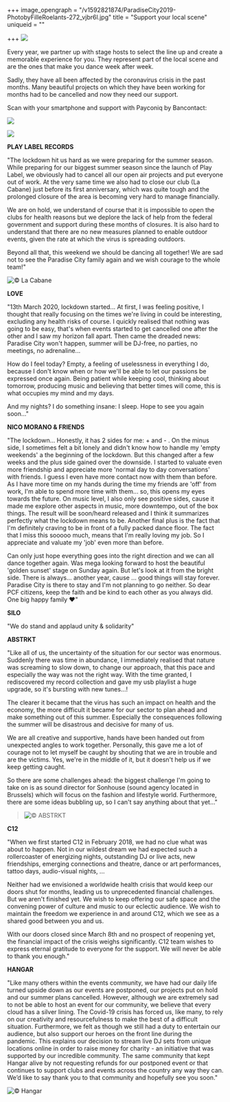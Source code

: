 +++
image_opengraph = "/v1592821874/ParadiseCity2019-PhotobyFilleRoelants-272_vjbr6l.jpg"
title = "Support your local scene"
uniqueid = ""

+++
![](https://res.cloudinary.com/dxswtxauo/image/upload/w_1000/f_auto/v1592821874/ParadiseCity2019-PhotobyFilleRoelants-272_vjbr6l.jpg)

Every year, we partner up with stage hosts to select the line up and create a memorable experience for you. They represent part of the local scene and are the ones that make you dance week after week.

Sadly, they have all been affected by the coronavirus crisis in the past months. Many beautiful projects on which they have been working for months had to be cancelled and now they need our support.

Scan with your smartphone and support with Payconiq by Bancontact:

![](https://res.cloudinary.com/dxswtxauo/image/upload/w_1000/f_auto/v1593081314/qr-code-2-FINAL-website_kqxq59.png)

![](https://res.cloudinary.com/dxswtxauo/image/upload/w_1000/f_auto/v1593082169/supportyourlocalscene-website_h2jwic.png)

**PLAY LABEL RECORDS**

"The lockdown hit us hard as we were preparing for the summer season. While preparing for our biggest summer season since the launch of Play Label, we obviously had to cancel all our open air projects and put everyone out of work. At the very same time we also had to close our club (La Cabane) just before its first anniversary, which was quite tough and the prolonged closure of the area is becoming very hard to manage financially.

We are on hold, we understand of course that it is impossible to open the clubs for health reasons but we deplore the lack of help from the federal government and support during these months of closures. It is also hard to understand that there are no new measures planned to enable outdoor events, given the rate at which the virus is spreading outdoors.

Beyond all that, this weekend we should be dancing all together! We are sad not to see the Paradise City family again and we wish courage to the whole team!"

![](https://res.cloudinary.com/dxswtxauo/image/upload/w_1000/f_auto/v1593443471/105407229_268198727836978_5416773379609777482_n_hoblo1.jpg "© La Cabane")

**LOVE**

"13th March 2020, lockdown started... At first, I was feeling positive, I thought that really focusing on the times we're living in could be interesting, excluding any health risks of course. I quickly realised that nothing was going to be easy, that's when events started to get cancelled one after the other and I saw my horizon fall apart. Then came the dreaded news: Paradise City won't happen, summer will be DJ-free, no parties, no meetings, no adrenaline...

How do I feel today? Empty, a feeling of uselessness in everything I do, because I don't know when or how we'll be able to let our passions be expressed once again. Being patient while keeping cool, thinking about tomorrow, producing music and believing that better times will come, this is what occupies my mind and my days.

And my nights? I do something insane: I sleep. Hope to see you again soon..."

**NICO MORANO & FRIENDS**

"The lockdown... Honestly, it has 2 sides for me: + and - . On the minus side, I sometimes felt a bit lonely and didn't know how to handle my 'empty weekends' a the beginning of the lockdown. But this changed after a few weeks and the plus side gained over the downside. I started to valuate even more friendship and appreciate more 'normal day to day conversations' with friends. I guess I even have more contact now with them than before. As I have more time on my hands during the time my friends are 'off' from work, I'm able to spend more time with them... so, this opens my eyes towards the future. On music level, I also only see positive sides, cause it made me explore other aspects in music, more downtempo, out of the box things. The result will be soon/heard released and I think it summarizes perfectly what the lockdown means to be. Another final plus is the fact that I'm definitely craving to be in front of a fully packed dance floor. The fact that I miss this sooooo much, means that I'm really loving my job. So I appreciate and valuate my 'job' even more than before.

Can only just hope everything goes into the right direction and we can all dance together again. Was mega looking forward to host the beautiful 'golden sunset' stage on Sunday again. But let's look at it from the bright side. There is always... another year, cause ... good things will stay forever. Paradise City is there to stay and I'm not planning to go neither. So dear PCF citizens, keep the faith and be kind to each other as you always did. One big happy family ❤️"

**SILO**

"We do stand and applaud unity & solidarity"

**ABSTRKT**

"Like all of us, the uncertainty of the situation for our sector was enormous. Suddenly there was time in abundance, I immediately realised that nature was screaming to slow down, to change our approach, that this pace and especially the way was not the right way.  With the time granted, I rediscovered my record collection and gave my usb playlist a huge upgrade, so it's bursting with new tunes...!

The clearer it became that the virus has such an impact on health and the economy, the more difficult it became for our sector to plan ahead and make something out of this summer. Especially the consequences following the summer will be disastrous and decisive for many of us.

We are all creative and supportive, hands have been handed out from unexpected angles to work together. Personally, this gave me a lot of courage not to let myself be caught by shouting that we are in trouble and are the victims. Yes, we're in the middle of it, but it doesn't help us if we keep getting caught.

So there are some challenges ahead: the biggest challenge I'm going to take on is as sound director for Sonhouse (sound agency located in Brussels) which will focus on the fashion and lifestyle world.  Furthermore, there are some ideas bubbling up, so I can't say anything about that yet..."

> ![](https://res.cloudinary.com/dxswtxauo/image/upload/w_1000/f_auto/v1593443465/104626277_1338270899839279_6644396475340731462_n_y2csug.jpg "© ABSTRKT")

**C12**

"When we first started C12 in February 2018, we had no clue what was about to happen. Not in our wildest dream we had expected such a rollercoaster of energizing nights, outstanding DJ or live acts, new friendships, emerging connections and theatre, dance or art performances, tattoo days, audio-visual nights, ...

Neither had we envisioned a worldwide health crisis that would keep our doors shut for months, leading us to unprecedented financial challenges. But we aren't finished yet. We wish to keep offering our safe space and the convening power of culture and music to our eclectic audience. We wish to maintain the freedom we experience in and around C12, which we see as a shared good between you and us.

With our doors closed since March 8th and no prospect of reopening yet, the financial impact of the crisis weighs significantly. C12 team wishes to express eternal gratitude to everyone for the support. We will never be able to thank you enough."

**HANGAR**

"Like many others within the events community, we have had our daily life turned upside down as our events are postponed, our projects put on hold and our summer plans cancelled. However, although we are extremely sad to not be able to host an event for our community, we believe that every cloud has a silver lining. The Covid-19 crisis has forced us, like many, to rely on our creativity and resourcefulness to make the best of a difficult situation. Furthermore, we felt as though we still had a duty to entertain our audience, but also support our heroes on the front line during the pandemic. This explains our decision to stream live DJ sets from unique locations online in order to raise money for charity - an initiative that was supported by our incredible community. The same community that kept Hangar alive by not requesting refunds for our postponed event or that continues to support clubs and events across the country any way they can. We’d like to say thank you to that community and hopefully see you soon."

![](https://res.cloudinary.com/dxswtxauo/image/upload/w_1000/f_auto/v1593443491/106192939_702296417283343_7846739607656886304_n_xtrskp.jpg "© Hangar")